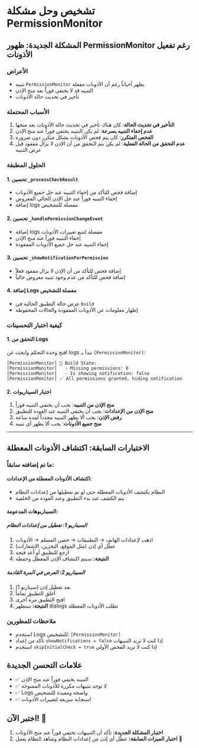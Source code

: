 # تشخيص وحل مشكلة PermissionMonitor

## المشكلة الجديدة: ظهور PermissionMonitor رغم تفعيل الأذونات

### الأعراض
- تنبيه `PermissionMonitor` يظهر أحياناً رغم أن الأذونات مفعلة
- التنبيه قد لا يختفي فوراً بعد منح الإذن
- تأخير في تحديث حالة الأذونات

### الأسباب المحتملة
1. **التأخير في تحديث الحالة**: كان هناك تأخير في تحديث حالة الأذونات بعد منحها
2. **عدم إخفاء التنبيه بسرعة**: لم يكن التنبيه يختفي فوراً عند منح الإذن
3. **الفحص المتكرر**: كان يتم فحص الأذونات بشكل متكرر دون ضرورة
4. **عدم التحقق من الحالة الفعلية**: لم يكن يتم التحقق من أن الإذن لا يزال مفقود قبل عرض التنبيه

### الحلول المطبقة

#### 1. تحسين `_processCheckResult`
- إضافة فحص للتأكد من إخفاء التنبيه عند حل جميع الأذونات
- إخفاء التنبيه فوراً عند حل الإذن الحالي المعروض
- إضافة logs مفصلة للتشخيص

#### 2. تحسين `_handlePermissionChangeEvent`
- إضافة logs مفصلة لتتبع تغييرات الأذونات
- إخفاء التنبيه فوراً عند منح الإذن
- إخفاء التنبيه عند حل جميع الأذونات المفقودة

#### 3. تحسين `_showNotificationForPermission`
- إضافة فحص للتأكد من أن الإذن لا يزال مفقود فعلاً
- إضافة فحص للتأكد من عدم وجود تنبيه معروض حالياً

#### 4. إضافة Logs مفصلة للتشخيص
- عرض حالة التطبيق الحالية في `build`
- إظهار معلومات عن الأذونات المفقودة والحالات المحفوظة

### كيفية اختبار التحسينات

#### 1. التحقق من Logs
افتح وحدة التحكم وابحث عن logs تبدأ بـ `[PermissionMonitor]`:
```
[PermissionMonitor] 🎨 Build State:
[PermissionMonitor]   - Missing permissions: 0
[PermissionMonitor]   - Is showing notification: false
[PermissionMonitor] ✅ All permissions granted, hiding notification
```

#### 2. اختبار السيناريوات
1. **منح الإذن من التنبيه**: يجب أن يختفي التنبيه فوراً
2. **منح الإذن من الإعدادات**: يجب أن يختفي التنبيه عند العودة للتطبيق
3. **رفض الإذن**: يجب ألا يظهر التنبيه مجدداً لمدة ساعة
4. **منح جميع الأذونات**: يجب ألا يظهر أي تنبيه

---

## الاختبارات السابقة: اكتشاف الأذونات المعطلة

### ما تم إضافته سابقاً:

#### **اكتشاف الأذونات المعطلة من الإعدادات:**
- النظام يكتشف الأذونات المعطلة حتى لو تم تعطيلها من إعدادات النظام
- يتم الكشف عند بدء التطبيق وعند العودة من الخلفية

#### **السيناريوهات المدعومة:**

##### **السيناريو 1: تعطيل من إعدادات النظام**
1. اذهب لإعدادات الهاتف → التطبيقات → حصن المسلم → الأذونات
2. عطّل أي إذن (مثل الموقع، التخزين، الإشعارات)
3. ارجع للتطبيق أو أعد فتحه
4. **النتيجة:** سيتم اكتشاف الإذن المعطل وحفظه

##### **السيناريو 2: العرض في المرة القادمة**
1. بعد تعطيل إذن (سيناريو 1)
2. أغلق التطبيق تماماً
3. افتح التطبيق مرة أخرى
4. **النتيجة:** ستظهر dialogs تطلب الأذونات المعطلة

### ملاحظات للمطورين
- استخدم Logs للتشخيص: `[PermissionMonitor]`
- تأكد من إعداد `showNotifications = false` إذا كنت لا تريد التنبيهات
- استخدم `skipInitialCheck = true` إذا كنت لا تريد الفحص الأولي

## علامات التحسن الجديدة
- ✅ التنبيه يختفي فوراً عند منح الإذن
- ✅ لا توجد تنبيهات مكررة للأذونات الممنوحة
- ✅ Logs واضحة ومفيدة للتشخيص
- ✅ استجابة سريعة لتغييرات الأذونات

## اختبر الآن! 🧪
1. **اختبار المشكلة الجديدة:** تأكد أن التنبيهات تختفي فوراً عند منح الأذونات
2. **اختبار الميزات السابقة:** عطّل أي إذن من إعدادات النظام وشاهد النظام يعمل 🎯